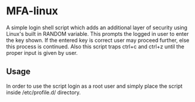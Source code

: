 # MFA-linux
A simple login shell script which adds an additional layer of security using Linux's built in RANDOM variable. This prompts the logged in user to enter the key shown. If the entered key is correct user may proceed further, else this process is continued. Also this script traps ctrl+c and ctrl+z until the proper input is given by user.

## Usage
In order to use the script login as a root user and simply place the script inside /etc/profile.d/ directory. 

